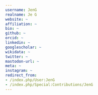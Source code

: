 ```yaml
---
username: JenG
realname: Je G
website: ~
affiliation: ~
bio: ~
github: ~
orcid: ~
linkedin: ~
googlescholar: ~
wikidata: ~
twitter: ~
mastodon-url: ~
meta: ~
instagram: ~
redirect_from:
- /index.php/User:JenG
- /index.php/Special:Contributions/JenG
---
```

